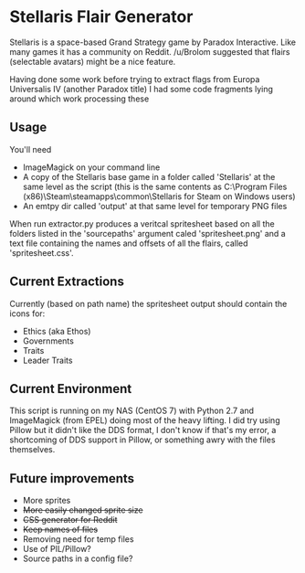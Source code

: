 # Stellaris Flair Generator

Stellaris is a space-based Grand Strategy game by Paradox Interactive. Like many games it has a community on Reddit. /u/Brolom suggested that flairs (selectable avatars) might be a nice feature.

Having done some work before trying to extract flags from Europa Universalis IV (another Paradox title) I had some code fragments lying around which work processing these

## Usage

You'll need 
* ImageMagick on your command line
* A copy of the Stellaris base game in a folder called 'Stellaris' at the same level as the script (this is the same contents as C:\Program Files (x86)\Steam\steamapps\common\Stellaris for Steam on Windows users)
* An emtpy dir called 'output' at that same level for temporary PNG files

When run extractor.py produces a veritcal spritesheet based on all the folders listed in the 'sourcepaths' argument caled 'spritesheet.png' and a text file containing the names and offsets of all the flairs, called 'spritesheet.css'.

## Current Extractions

Currently (based on path name) the spritesheet output should contain the icons for:

* Ethics (aka Ethos)
* Governments
* Traits
* Leader Traits

## Current Environment

This script is running on my NAS (CentOS 7) with Python 2.7 and ImageMagick (from EPEL) doing most of the heavy lifting. I did try using Pillow but it didn't like the DDS format, I don't know if that's my error, a shortcoming of DDS support in Pillow, or something awry with the files themselves.

## Future improvements
* More sprites
* ~~More easily changed sprite size~~
* ~~CSS generator for Reddit~~
* ~~Keep names of files~~
* Removing need for temp files
* Use of PIL/Pillow?
* Source paths in a config file?
